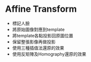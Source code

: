 # Affine Transform

* 標記人臉
* 將原始圖像對應到template
* 將template各點投影回原圖位置
* 保留整張影像再做投影
* 使用三種插值法還原的效果
* 使用反矩陣及Homography還原的效果
